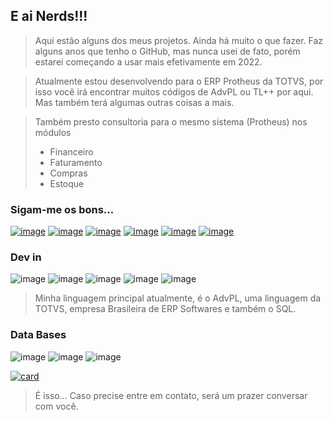 ## E ai Nerds!!! 

> Aqui estão alguns dos meus projetos. Ainda há muito o que fazer. 
> Faz alguns anos que tenho o GitHub, mas nunca usei de fato, porém estarei começando a usar mais efetivamente em 2022.

> Atualmente estou desenvolvendo para o ERP Protheus da TOTVS, por isso você irá encontrar muitos códigos de AdvPL ou TL++ por aqui. Mas também terá algumas outras coisas a mais.

> Também presto consultoria para o mesmo sistema (Protheus) nos módulos
> * Financeiro
> * Faturamento
> * Compras
> * Estoque

### Sigam-me os bons...

[![image](https://img.shields.io/badge/Gmail-D14836?style=for-the-badge&logo=gmail&logoColor=white)](mailto:rsviana@gmail.com)
[![image](https://img.shields.io/badge/Facebook-1877F2?style=for-the-badge&logo=facebook&logoColor=white)](https://fb.com/rdgviana)
[![image](https://img.shields.io/badge/Instagram-E4405F?style=for-the-badge&logo=instagram&logoColor=white)](https://instagram.com/r0drigo.viana)
[![image](https://img.shields.io/badge/Twitter-1DA1F2?style=for-the-badge&logo=twitter&logoColor=white)](https://twitter.com/rsviana)
[![image](https://img.shields.io/badge/LinkedIn-0077B5?style=for-the-badge&logo=linkedin&logoColor=white)](https://www.linkedin.com/in/rodrigo-viana/)
[![image](https://img.shields.io/badge/Medium-12100E?style=for-the-badge&logo=medium&logoColor=white)](https://medium.com/@rsviana)


### Dev in

![image](https://img.shields.io/badge/Python-3776AB?style=for-the-badge&logo=python&logoColor=white)
![image](https://img.shields.io/badge/HTML-239120?style=for-the-badge&logo=html5&logoColor=white)
![image](https://img.shields.io/badge/CSS-239120?&style=for-the-badge&logo=css3&logoColor=white)
![image](https://img.shields.io/badge/JavaScript-323330?style=for-the-badge&logo=javascript&logoColor=F7DF1E)
![image](https://img.shields.io/badge/Swift-FA7343?style=for-the-badge&logo=swift&logoColor=white)

> Minha linguagem principal atualmente, é o AdvPL, uma linguagem da TOTVS, empresa Brasileira de ERP Softwares e também o SQL.

### Data Bases

![image](https://img.shields.io/badge/PostgreSQL-316192?style=for-the-badge&logo=postgresql&logoColor=white)
![image](https://img.shields.io/badge/MySQL-00000F?style=for-the-badge&logo=mysql&logoColor=white)
![image](https://img.shields.io/badge/SQLite-07405E?style=for-the-badge&logo=sqlite&logoColor=white)


[![card](https://github-readme-stats.vercel.app/api?username=rsviana&theme=dark)](http://beacons.ai/rsviana)


> É isso... 
> Caso precise entre em contato, será um prazer conversar com você.
